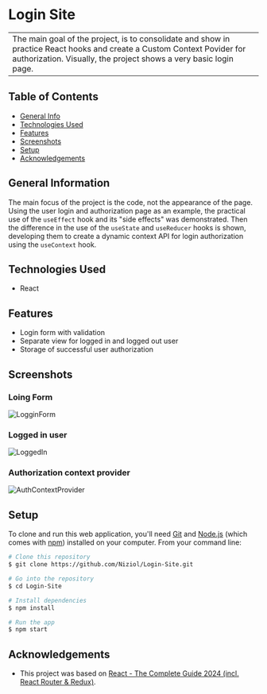 # Login Site
<table>
<tr>
<td>
	The main goal of the project, is to consolidate and show in practice React hooks and create a Custom Context Povider for authorization. Visually, the project shows a very basic login page.
</td>
</tr>
</table>

## Table of Contents
* [General Info](#general-information)
* [Technologies Used](#technologies-used)
* [Features](#features)
* [Screenshots](#screenshots)
* [Setup](#setup)
* [Acknowledgements](#acknowledgements)


## General Information
The main focus of the project is the code, not the appearance of the page. Using the user login and authorization page as an example, the practical use of the `useEffect` hook and its "side effects" was demonstrated. Then the difference in the use of the `useState` and `useReducer` hooks is shown, developing them to create a dynamic context API for login authorization using the `useContext` hook.


## Technologies Used
- React


## Features
- Login form with validation
- Separate view for logged in and logged out user
- Storage of successful user authorization


## Screenshots
### Loing Form
![LogginForm](https://github.com/Niziol/Login-Site/assets/56153736/047dd073-abd4-4363-b5fb-a962e99991d0)

### Logged in user
![LoggedIn](https://github.com/Niziol/Login-Site/assets/56153736/c9d7f994-8922-4eaf-aed1-adbdd59bf9bb)

### Authorization context provider
![AuthContextProvider](https://github.com/Niziol/Login-Site/assets/56153736/23844d33-29d8-47ce-a6ff-1c30d9bedd5e)



## Setup
To clone and run this web application, you'll need [Git](https://git-scm.com) and [Node.js](https://nodejs.org/en/download/) (which comes with [npm](http://npmjs.com)) installed on your computer. From your command line:

```bash
# Clone this repository
$ git clone https://github.com/Niziol/Login-Site.git

# Go into the repository
$ cd Login-Site

# Install dependencies
$ npm install

# Run the app
$ npm start
```


## Acknowledgements
- This project was based on [React - The Complete Guide 2024 (incl. React Router & Redux)](https://www.udemy.com/course/react-the-complete-guide-incl-redux/).
